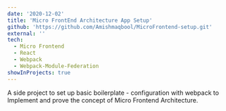 ```yaml
---
date: '2020-12-02'
title: 'Micro FrontEnd Architecture App Setup'
github: 'https://github.com/Amishmaqbool/MicroFrontend-setup.git'
external: ''
tech:
  - Micro Frontend
  - React
  - Webpack
  - Webpack-Module-Federation
showInProjects: true
---
```


A side project to set up basic boilerplate - configuration with webpack to Implement and prove the concept of Micro Frontend Architecture.
